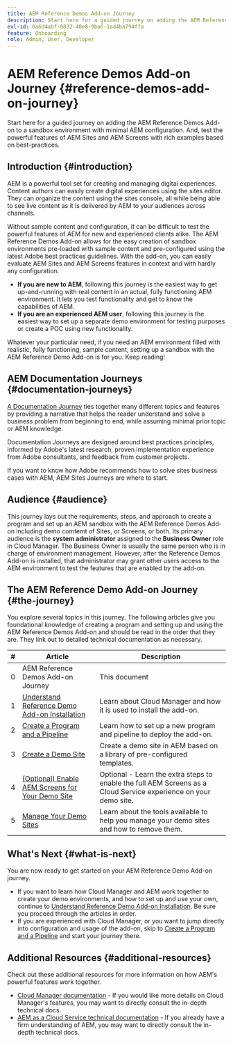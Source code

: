 ```yaml
---
title: AEM Reference Demos Add-on Journey
description: Start here for a guided journey on adding the AEM Reference Demos Add-on to a sandbox environment with minimal AEM configuration. And, test the powerful features of AEM with rich examples based on best-practices.
exl-id: 8a6d4abf-0832-40e8-9ba6-1ad4ba794ffa
feature: Onboarding
role: Admin, User, Developer
---
```

# AEM Reference Demos Add-on Journey {#reference-demos-add-on-journey}

Start here for a guided journey on adding the AEM Reference Demos Add-on to a sandbox environment with minimal AEM configuration. And, test the powerful features of AEM Sites and AEM Screens with rich examples based on best-practices.

## Introduction {#introduction}

AEM is a powerful tool set for creating and managing digital experiences. Content authors can easily create digital experiences using the sites editor. They can organize the content using the sites console, all while being able to see live content as it is delivered by AEM to your audiences across channels.

Without sample content and configuration, it can be difficult to test the powerful features of AEM for new and experienced clients alike. The AEM Reference Demos Add-on allows for the easy creation of sandbox environments pre-loaded with sample content and pre-configured using the latest Adobe best practices guidelines. With the add-on, you can easily evaluate AEM Sites and AEM Screens features in context and with hardly any configuration.

* **If you are new to AEM**, following this journey is the easiest way to get up-and-running with real content in an actual, fully functioning AEM environment. It lets you test functionality and get to know the capabilities of AEM.
* **If you are an experienced AEM user**, following this journey is the easiest way to set up a separate demo environment for testing purposes or create a POC using new functionality.

Whatever your particular need, if you need an AEM environment filled with realistic, fully functioning, sample content, setting up a sandbox with the AEM Reference Demo Add-on is for you. Keep reading!

## AEM Documentation Journeys {#documentation-journeys}

[A Documentation Journey](/help/journey-documentation/documentation-journeys.md) ties together many different topics and features by providing a narrative that helps the reader understand and solve a business problem from beginning to end, while assuming minimal prior topic or AEM knowledge.

Documentation Journeys are designed around best practices principles, informed by Adobe's latest research, proven implementation experience from Adobe consultants, and feedback from customer projects.

If you want to know how Adobe recommends how to solve sites business cases with AEM, AEM Sites Journeys are where to start.

## Audience {#audience}

This journey lays out the requirements, steps, and approach to create a program and set up an AEM sandbox with the AEM Reference Demos Add-on including demo comtemt of Sites, or Screens, or both. Its primary audience is the **system administrator** assigned to the **Business Owner** role in Cloud Manager. The Business Owner is usually the same person who is in charge of environment management. However, after the Reference Demos Add-on is installed, that administrator may grant other users access to the AEM environment to test the features that are enabled by the add-on.

## The AEM Reference Demo Add-on Journey {#the-journey}

You explore several topics in this journey. The following articles give you foundational knowledge of creating a program and setting up and using the AEM Reference Demos Add-on and should be read in the order that they are. They link out to detailed technical documentation as necessary.

|#|Article|Description|
|---|---|---|
|0|AEM Reference Demos Add-on Journey|This document|
|1|[Understand Reference Demo Add-on Installation](installation.md)|Learn about Cloud Manager and how it is used to install the add-on.|
|2|[Create a Program and a Pipeline](create-program.md)|Learn how to set up a new program and pipeline to deploy the add-on.|
|3|[Create a Demo Site](create-site.md)|Create a demo site in AEM based on a library of pre-configured templates.|
|4|[(Optional) Enable AEM Screens for Your Demo Site](screens.md)|Optional - Learn the extra steps to enable the full AEM Screens as a Cloud Service experience on your demo site.|
|5|[Manage Your Demo Sites](manage.md)|Learn about the tools available to help you manage your demo sites and how to remove them.|

## What's Next {#what-is-next}

You are now ready to get started on your AEM Reference Demo Add-on journey.

* If you want to learn how Cloud Manager and AEM work together to create your demo environments, and how to set up and use your own, continue to [Understand Reference Demo Add-on Installation](installation.md). Be sure you proceed through the articles in order.
* If you are experienced with Cloud Manager, or you want to jump directly into configuration and usage of the add-on, skip to [Create a Program and a Pipeline](create-program.md) and start your journey there.

## Additional Resources {#additional-resources}

Check out these additional resources for more information on how AEM's powerful features work together.

* [Cloud Manager documentation](https://experienceleague.adobe.com/docs/experience-manager-cloud-service/content/onboarding/journey/cloud-manager.html) - If you would like more details on Cloud Manager's features, you may want to directly consult the in-depth technical docs.
* [AEM as a Cloud Service technical documentation](https://experienceleague.adobe.com/docs/experience-manager-cloud-service.html) - If you already have a firm understanding of AEM, you may want to directly consult the in-depth technical docs.
